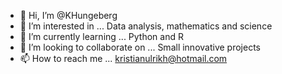 - 👋 Hi, I’m @KHungeberg
- 👀 I’m interested in ... Data analysis, mathematics and science
- 🌱 I’m currently learning ... Python and R
- 💞️ I’m looking to collaborate on ... Small innovative projects 
- 📫 How to reach me ... kristianulrikh@hotmail.com

<!---
KHungeberg/KHungeberg is a ✨ special ✨ repository because its `README.md` (this file) appears on your GitHub profile.
You can click the Preview link to take a look at your changes.
--->
